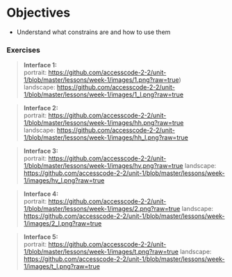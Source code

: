 # Objectives
* Understand what constrains are and how to use them

### Exercises

> **Interface 1:**  
portrait: https://github.com/accesscode-2-2/unit-1/blob/master/lessons/week-1/images/1.png?raw=true)    
landscape: https://github.com/accesscode-2-2/unit-1/blob/master/lessons/week-1/images/1_l.png?raw=true

> **Interface 2:**  
portrait: https://github.com/accesscode-2-2/unit-1/blob/master/lessons/week-1/images/hh.png?raw=true  
landscape: https://github.com/accesscode-2-2/unit-1/blob/master/lessons/week-1/images/hh_l.png?raw=true

> **Interface 3:**   
portrait: https://github.com/accesscode-2-2/unit-1/blob/master/lessons/week-1/images/hv.png?raw=true
landscape: https://github.com/accesscode-2-2/unit-1/blob/master/lessons/week-1/images/hv_l.png?raw=true

> **Interface 4:**  
portrait: https://github.com/accesscode-2-2/unit-1/blob/master/lessons/week-1/images/2.png?raw=true
landscape: https://github.com/accesscode-2-2/unit-1/blob/master/lessons/week-1/images/2_l.png?raw=true

> **Interface 5:**  
portrait: https://github.com/accesscode-2-2/unit-1/blob/master/lessons/week-1/images/t.png?raw=true
landscape: https://github.com/accesscode-2-2/unit-1/blob/master/lessons/week-1/images/t_l.png?raw=true
